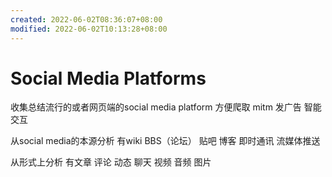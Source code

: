 ```yaml
---
created: 2022-06-02T08:36:07+08:00
modified: 2022-06-02T10:13:28+08:00
---
```


# Social Media Platforms

收集总结流行的或者网页端的social media platform 方便爬取 mitm 发广告 智能交互

从social media的本源分析 有wiki BBS（论坛） 贴吧 博客 即时通讯 流媒体推送

从形式上分析 有文章 评论 动态 聊天 视频 音频 图片
